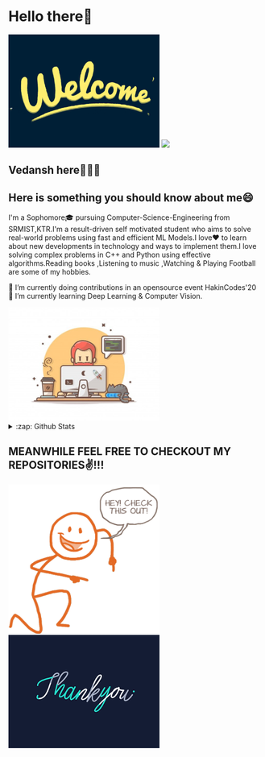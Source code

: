 # Hello there👋
<img src="https://github.com/vvHacker007/vvHacker007/blob/master/Welcome.gif" alt="welcome" width="300"/>
<img src="https://komarev.com/ghpvc/?username=vvHacker007&color=brightgreen&label=Visits"/>

## Vedansh here🙋🏻‍♂️
## Here is something you should know about me😄
I'm a Sophomore🎓 pursuing Computer-Science-Engineering from SRMIST,KTR.I'm a result-driven self motivated student who aims to solve real-world problems using fast and efficient ML Models.I love❤ to learn about new developments in technology and ways to implement them.I love solving complex problems in C++ and Python using effective algorithms.Reading books ,Listening to music ,Watching & Playing Football are some of my hobbies.

🔭 I’m currently doing contributions in an opensource event HakinCodes'20
🌱 I’m currently learning Deep Learning & Computer Vision.

<img src="https://github.com/vvHacker007/vvHacker007/blob/master/image.jpg" alt="computer" width="300"/>


<details>
  <summary>:zap: Github Stats</summary>
  <img align="right" width="250" height="300" src="https://github-readme-stats.vercel.app/api?username=vvHacker007&show_icons=true&theme=tokyonight" alt="Stats">
  <img align="left" width="250" height="300" src=https://github-readme-stats.vercel.app/api/top-langs/?username=vvHacker007&layout=compact&show_icons=true&theme=tokyonight alt="Languages used">
</details>



## MEANWHILE FEEL FREE TO CHECKOUT MY REPOSITORIES✌!!!
<img src="https://github.com/vvHacker007/vvHacker007/blob/master/check this.gif" alt="check_my_repos" width="300" align="left" /> 
<img src="https://github.com/vvHacker007/vvHacker007/blob/master/Thanks.gif" alt="Thank_you" width="300"/> 

<!--
<div>
  <p><img align="left" width="420" height="350" src=""></p>
  <p><img align="right" src="![68747470733a2f2f6d656469612e67697068792e636f6d2f6d656469612f38333648694a633770677a7938694e58436e2f67697068792e676966](https://user-images.githubusercontent.com/60468275/90991130-8d962700-e5c4-11ea-8d37-6ebc8e95bba8.gif)"></p>
  <br /><br /><br /><br /><br /><br /><br /><br /><br /><br /><br /><br /><br /><br /><br />
  </div>


 

<!--
**vvHacker007/vvHacker007** is a ✨ _special_ ✨ repository because its `README.md` (this file) appears on your GitHub profile.

Here are some ideas to get you started:

- 
- 
- 👯 I’m looking to collaborate on ...
- 🤔 I’m looking for help with ...
- 💬 Ask me about ...
- 📫 How to reach me: ...
- 😄 Pronouns: ...
- ⚡ Fun fact: ...
-->
